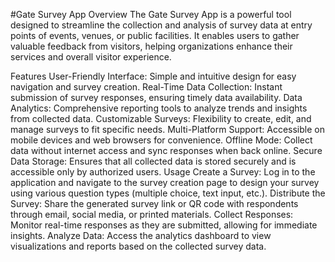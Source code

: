 #Gate Survey App
Overview
The Gate Survey App is a powerful tool designed to streamline the collection and analysis of survey data at entry points of events, venues, or public facilities. It enables users to gather valuable feedback from visitors, helping organizations enhance their services and overall visitor experience.

Features
User-Friendly Interface: Simple and intuitive design for easy navigation and survey creation.
Real-Time Data Collection: Instant submission of survey responses, ensuring timely data availability.
Data Analytics: Comprehensive reporting tools to analyze trends and insights from collected data.
Customizable Surveys: Flexibility to create, edit, and manage surveys to fit specific needs.
Multi-Platform Support: Accessible on mobile devices and web browsers for convenience.
Offline Mode: Collect data without internet access and sync responses when back online.
Secure Data Storage: Ensures that all collected data is stored securely and is accessible only by authorized users.
Usage
Create a Survey: Log in to the application and navigate to the survey creation page to design your survey using various question types (multiple choice, text input, etc.).
Distribute the Survey: Share the generated survey link or QR code with respondents through email, social media, or printed materials.
Collect Responses: Monitor real-time responses as they are submitted, allowing for immediate insights.
Analyze Data: Access the analytics dashboard to view visualizations and reports based on the collected survey data.
